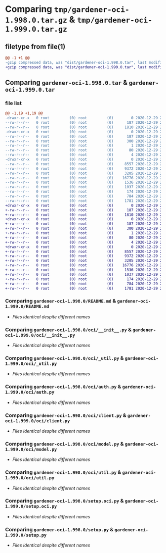 # Comparing `tmp/gardener-oci-1.998.0.tar.gz` & `tmp/gardener-oci-1.999.0.tar.gz`

## filetype from file(1)

```diff
@@ -1 +1 @@
-gzip compressed data, was "dist/gardener-oci-1.998.0.tar", last modified: Tue Dec 29 21:02:30 2020, max compression
+gzip compressed data, was "dist/gardener-oci-1.999.0.tar", last modified: Tue Dec 29 21:27:22 2020, max compression
```

## Comparing `gardener-oci-1.998.0.tar` & `gardener-oci-1.999.0.tar`

### file list

```diff
@@ -1,19 +1,19 @@
-drwxr-xr-x   0 root         (0) root         (0)        0 2020-12-29 21:02:30.755998 gardener-oci-1.998.0/
--rw-r--r--   0 root         (0) root         (0)      187 2020-12-29 21:02:30.755998 gardener-oci-1.998.0/PKG-INFO
--rw-r--r--   0 root         (0) root         (0)     1810 2020-12-29 20:49:34.000000 gardener-oci-1.998.0/README.md
-drwxr-xr-x   0 root         (0) root         (0)        0 2020-12-29 21:02:30.755998 gardener-oci-1.998.0/gardener_oci.egg-info/
--rw-r--r--   0 root         (0) root         (0)      187 2020-12-29 21:02:30.000000 gardener-oci-1.998.0/gardener_oci.egg-info/PKG-INFO
--rw-r--r--   0 root         (0) root         (0)      300 2020-12-29 21:02:30.000000 gardener-oci-1.998.0/gardener_oci.egg-info/SOURCES.txt
--rw-r--r--   0 root         (0) root         (0)        1 2020-12-29 21:02:30.000000 gardener-oci-1.998.0/gardener_oci.egg-info/dependency_links.txt
--rw-r--r--   0 root         (0) root         (0)       80 2020-12-29 21:02:30.000000 gardener-oci-1.998.0/gardener_oci.egg-info/requires.txt
--rw-r--r--   0 root         (0) root         (0)        4 2020-12-29 21:02:30.000000 gardener-oci-1.998.0/gardener_oci.egg-info/top_level.txt
-drwxr-xr-x   0 root         (0) root         (0)        0 2020-12-29 21:02:30.755998 gardener-oci-1.998.0/oci/
--rw-r--r--   0 root         (0) root         (0)     8557 2020-12-29 20:49:34.000000 gardener-oci-1.998.0/oci/__init__.py
--rw-r--r--   0 root         (0) root         (0)     9372 2020-12-29 20:49:34.000000 gardener-oci-1.998.0/oci/_util.py
--rw-r--r--   0 root         (0) root         (0)     3205 2020-12-29 20:49:34.000000 gardener-oci-1.998.0/oci/auth.py
--rw-r--r--   0 root         (0) root         (0)    16776 2020-12-29 20:49:34.000000 gardener-oci-1.998.0/oci/client.py
--rw-r--r--   0 root         (0) root         (0)     1536 2020-12-29 20:49:34.000000 gardener-oci-1.998.0/oci/model.py
--rw-r--r--   0 root         (0) root         (0)     1037 2020-12-29 20:49:34.000000 gardener-oci-1.998.0/oci/util.py
--rw-r--r--   0 root         (0) root         (0)      174 2020-12-29 21:02:30.759998 gardener-oci-1.998.0/setup.cfg
--rw-r--r--   0 root         (0) root         (0)      784 2020-12-29 20:49:34.000000 gardener-oci-1.998.0/setup.oci.py
--rw-r--r--   0 root         (0) root         (0)     1781 2020-12-29 20:49:34.000000 gardener-oci-1.998.0/setup.py
+drwxr-xr-x   0 root         (0) root         (0)        0 2020-12-29 21:27:22.635198 gardener-oci-1.999.0/
+-rw-r--r--   0 root         (0) root         (0)      187 2020-12-29 21:27:22.635198 gardener-oci-1.999.0/PKG-INFO
+-rw-r--r--   0 root         (0) root         (0)     1810 2020-12-29 21:26:02.000000 gardener-oci-1.999.0/README.md
+drwxr-xr-x   0 root         (0) root         (0)        0 2020-12-29 21:27:22.635198 gardener-oci-1.999.0/gardener_oci.egg-info/
+-rw-r--r--   0 root         (0) root         (0)      187 2020-12-29 21:27:22.000000 gardener-oci-1.999.0/gardener_oci.egg-info/PKG-INFO
+-rw-r--r--   0 root         (0) root         (0)      300 2020-12-29 21:27:22.000000 gardener-oci-1.999.0/gardener_oci.egg-info/SOURCES.txt
+-rw-r--r--   0 root         (0) root         (0)        1 2020-12-29 21:27:22.000000 gardener-oci-1.999.0/gardener_oci.egg-info/dependency_links.txt
+-rw-r--r--   0 root         (0) root         (0)       80 2020-12-29 21:27:22.000000 gardener-oci-1.999.0/gardener_oci.egg-info/requires.txt
+-rw-r--r--   0 root         (0) root         (0)        4 2020-12-29 21:27:22.000000 gardener-oci-1.999.0/gardener_oci.egg-info/top_level.txt
+drwxr-xr-x   0 root         (0) root         (0)        0 2020-12-29 21:27:22.635198 gardener-oci-1.999.0/oci/
+-rw-r--r--   0 root         (0) root         (0)     8557 2020-12-29 21:26:02.000000 gardener-oci-1.999.0/oci/__init__.py
+-rw-r--r--   0 root         (0) root         (0)     9372 2020-12-29 21:26:02.000000 gardener-oci-1.999.0/oci/_util.py
+-rw-r--r--   0 root         (0) root         (0)     3205 2020-12-29 21:26:02.000000 gardener-oci-1.999.0/oci/auth.py
+-rw-r--r--   0 root         (0) root         (0)    16776 2020-12-29 21:26:02.000000 gardener-oci-1.999.0/oci/client.py
+-rw-r--r--   0 root         (0) root         (0)     1536 2020-12-29 21:26:02.000000 gardener-oci-1.999.0/oci/model.py
+-rw-r--r--   0 root         (0) root         (0)     1037 2020-12-29 21:26:02.000000 gardener-oci-1.999.0/oci/util.py
+-rw-r--r--   0 root         (0) root         (0)      174 2020-12-29 21:27:22.635198 gardener-oci-1.999.0/setup.cfg
+-rw-r--r--   0 root         (0) root         (0)      784 2020-12-29 21:26:02.000000 gardener-oci-1.999.0/setup.oci.py
+-rw-r--r--   0 root         (0) root         (0)     1781 2020-12-29 21:26:02.000000 gardener-oci-1.999.0/setup.py
```

### Comparing `gardener-oci-1.998.0/README.md` & `gardener-oci-1.999.0/README.md`

 * *Files identical despite different names*

### Comparing `gardener-oci-1.998.0/oci/__init__.py` & `gardener-oci-1.999.0/oci/__init__.py`

 * *Files identical despite different names*

### Comparing `gardener-oci-1.998.0/oci/_util.py` & `gardener-oci-1.999.0/oci/_util.py`

 * *Files identical despite different names*

### Comparing `gardener-oci-1.998.0/oci/auth.py` & `gardener-oci-1.999.0/oci/auth.py`

 * *Files identical despite different names*

### Comparing `gardener-oci-1.998.0/oci/client.py` & `gardener-oci-1.999.0/oci/client.py`

 * *Files identical despite different names*

### Comparing `gardener-oci-1.998.0/oci/model.py` & `gardener-oci-1.999.0/oci/model.py`

 * *Files identical despite different names*

### Comparing `gardener-oci-1.998.0/oci/util.py` & `gardener-oci-1.999.0/oci/util.py`

 * *Files identical despite different names*

### Comparing `gardener-oci-1.998.0/setup.oci.py` & `gardener-oci-1.999.0/setup.oci.py`

 * *Files identical despite different names*

### Comparing `gardener-oci-1.998.0/setup.py` & `gardener-oci-1.999.0/setup.py`

 * *Files identical despite different names*

